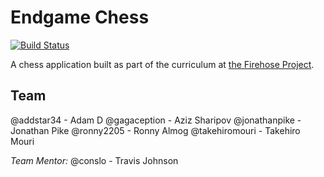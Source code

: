 # Endgame Chess

[![Build Status](https://travis-ci.org/teamendgame/endgame-chess.svg?branch=master)](https://travis-ci.org/teamendgame/endgame-chess)

A chess application built as part of the curriculum at [the Firehose Project](http://www.thefirehoseproject.com).  

## Team 

@addstar34 - Adam D
@gagaception - Aziz Sharipov
@jonathanpike - Jonathan Pike
@ronny2205 - Ronny Almog
@takehiromouri - Takehiro Mouri

_Team Mentor:_ @conslo - Travis Johnson